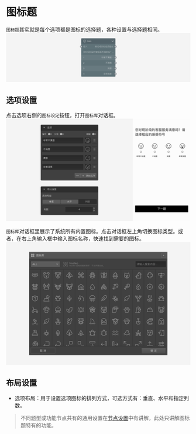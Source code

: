 ```index

```

```tag

```

```summary

```
# 图标题

`图标题`其实就是每个选项都是图标的选择题，各种设置与选择题相同。
<img src='../../assets/snapshots/nodes/icon/node.png'>

## 选项设置

点击选项右侧的`图标设定`按钮，打开`图标库`对话框。
<img src='../../assets/snapshots/nodes/icon/section.png'>

`图标库`对话框里展示了系统所有内置图标。点击对话框左上角切换图标类型。或者，在右上角输入框中输入图标名称，快速找到需要的图标。
<img src='../../assets/snapshots/nodes/icon/popup.png'>

## 布局设置

+ 选项布局：用于设置选项图标的排列方式，可选方式有：垂直、水平和指定列数。

> 不同题型或功能节点共有的通用设置在[节点设置](../node-setting/concept.md)中有讲解，此处只讲解图标题特有的功能。